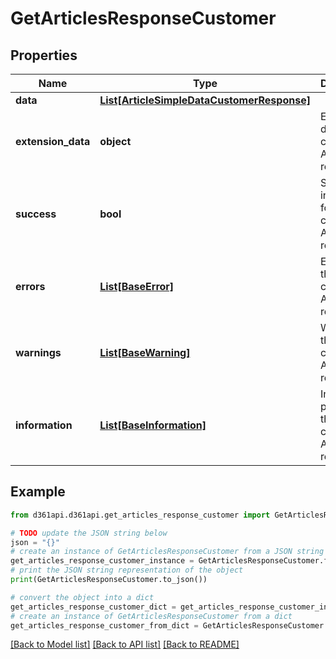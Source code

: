 # GetArticlesResponseCustomer


## Properties

Name | Type | Description | Notes
------------ | ------------- | ------------- | -------------
**data** | [**List[ArticleSimpleDataCustomerResponse]**](ArticleSimpleDataCustomerResponse.md) |  | [optional] 
**extension_data** | **object** | Extention data for customer API response | [optional] 
**success** | **bool** | Status indication for customer API response | [optional] 
**errors** | [**List[BaseError]**](BaseError.md) | Errors in the customer API response | [optional] 
**warnings** | [**List[BaseWarning]**](BaseWarning.md) | Warnings in the customer API response | [optional] 
**information** | [**List[BaseInformation]**](BaseInformation.md) | Information passed by the customer API response | [optional] 

## Example

```python
from d361api.d361api.get_articles_response_customer import GetArticlesResponseCustomer

# TODO update the JSON string below
json = "{}"
# create an instance of GetArticlesResponseCustomer from a JSON string
get_articles_response_customer_instance = GetArticlesResponseCustomer.from_json(json)
# print the JSON string representation of the object
print(GetArticlesResponseCustomer.to_json())

# convert the object into a dict
get_articles_response_customer_dict = get_articles_response_customer_instance.to_dict()
# create an instance of GetArticlesResponseCustomer from a dict
get_articles_response_customer_from_dict = GetArticlesResponseCustomer.from_dict(get_articles_response_customer_dict)
```
[[Back to Model list]](../README.md#documentation-for-models) [[Back to API list]](../README.md#documentation-for-api-endpoints) [[Back to README]](../README.md)


